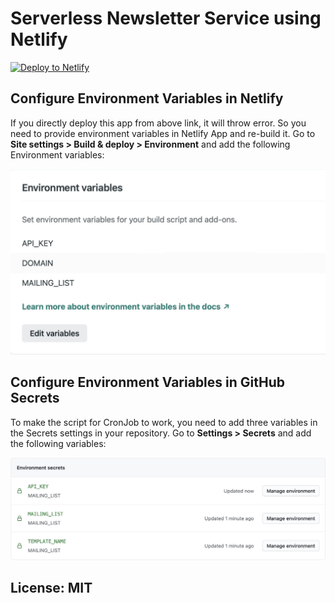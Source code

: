 # Serverless Newsletter Service using Netlify

[![Deploy to
Netlify](https://www.netlify.com/img/deploy/button.svg)](https://app.netlify.com/start/deploy?repository=https://github.com/ruddra/serverless-actions-newsletters)


## Configure Environment Variables in Netlify

If you directly deploy this app from above link, it will throw error. So you need to provide environment variables in Netlify App and re-build it. Go to **Site settings > Build & deploy > Environment** and add the following Environment variables:

![](netlify_env.jpg)

## Configure Environment Variables in GitHub Secrets

To make the script for CronJob to work, you need to add three variables in the Secrets settings in your repository. Go to **Settings > Secrets** and add the following variables:

![](actions_secret.jpg)


## License: MIT
